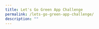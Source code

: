```yaml
---
title: Let's Go Green App Challenge
permalink: /lets-go-green-app-challenge/
description: ""
---
```

